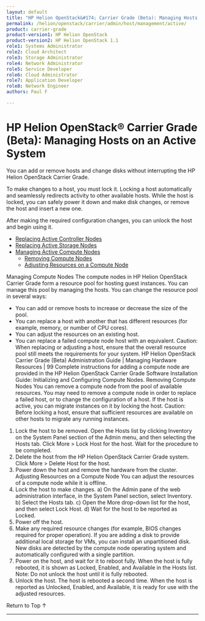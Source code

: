 ```yaml
---
layout: default
title: "HP Helion OpenStack&#174; Carrier Grade (Beta): Managing Hosts on an Active System"
permalink: /helion/openstack/carrier/admin/host/management/active/
product: carrier-grade
product-version1: HP Helion OpenStack
product-version2: HP Helion OpenStack 1.1
role1: Systems Administrator 
role2: Cloud Architect 
role3: Storage Administrator 
role4: Network Administrator 
role5: Service Developer 
role6: Cloud Administrator 
role7: Application Developer 
role8: Network Engineer 
authors: Paul F

---
```

<!--UNDER REVISION-->

<script>

function PageRefresh {
onLoad="window.refresh"
}

PageRefresh();

</script>

<!-- <p style="font-size: small;"> <a href="/helion/openstack/carrier/services/imaging/overview/">&#9664; PREV</a> | <a href="/helion/openstack/carrier/services/overview/">&#9650; UP</a> | <a href="/helion/openstack/carrier/services/object/overview/"> NEXT &#9654</a> </p> -->

# HP Helion OpenStack&#174; Carrier Grade (Beta): Managing Hosts on an Active System
<!-- From the Titanium Server Admin Guide -->

You can add or remove hosts and change disks without interrupting the HP Helion OpenStack Carrier Grade.

To make changes to a host, you must lock it. Locking a host automatically and seamlessly redirects activity to other available hosts. While the host is locked, you can safely power it down and make disk changes, or remove the host and insert a new one.

After making the required configuration changes, you can unlock the host and begin using it.

* [Replacing Active Controller Nodes](/helion/openstack/carrier/admin/host/management/active/controller/)
* [Replacing Active Storage Nodes](/helion/openstack/carrier/admin/host/management/active/storage/)
* [Managing Active Compute Nodes](/helion/openstack/carrier/admin/host/management/active/compute/)
	* [Removing Compute Nodes](/helion/openstack/carrier/admin/host/management/active/compute/#removing)
	* [Adjusting Resources on a Compute Node](/helion/openstack/carrier/admin/host/management/active/compute/#adjust)




Managing Compute Nodes
The compute nodes in HP Helion OpenStack Carrier Grade form a resource pool for hosting guest instances. You can
manage this pool by managing the hosts.
You can change the resource pool in several ways:
* You can add or remove hosts to increase or decrease the size of the pool.
* You can replace a host with another that has different resources (for example, memory, or number of CPU cores).
* You can adjust the resources on an existing host.
* You can replace a failed compute node host with an equivalent.
Caution:
When replacing or adjusting a host, ensure that the overall resource pool still meets the requirements for your
system.
HP Helion OpenStack Carrier Grade (Beta) Administration Guide | Managing Hardware Resources | 99
Complete instructions for adding a compute node are provided in the HP Helion OpenStack Carrier Grade Software
Installation Guide: Initializing and Configuring Compute Nodes.
Removing Compute Nodes
You can remove a compute node from the pool of available resources.
You may need to remove a compute node in order to replace a failed host, or to change the configuration of a host. If
the host is active, you can migrate instances on it by locking the host.
Caution:
Before locking a host, ensure that sufficient resources are available on other hosts to migrate any running
instances.
1. Lock the host to be removed.
Open the Hosts list by clicking Inventory on the System Panel section of the Admin menu, and then selecting
the Hosts tab.
Click More > Lock Host for the host.
Wait for the procedure to be completed.
2. Delete the host from the HP Helion OpenStack Carrier Grade system.
Click More > Delete Host for the host.
3. Power down the host and remove the hardware from the cluster.
Adjusting Resources on a Compute Node
You can adjust the resources of a compute node while it is offline.
1. Lock the host to make changes.
a) On the Admin pane of the web administration interface, in the System Panel section, select Inventory.
b) Select the Hosts tab.
c) Open the More drop-down list for the host, and then select Lock Host.
d) Wait for the host to be reported as Locked.
2. Power off the host.
3. Make any required resource changes (for example, BIOS changes required for proper operation).
If you are adding a disk to provide additional local storage for VMs, you can install an unpartitioned disk. New
disks are detected by the compute node operating system and automatically configured with a single partition.
4. Power on the host, and wait for it to reboot fully.
When the host is fully rebooted, it is shown as Locked, Enabled, and Available in the Hosts list.
Note:
Do not unlock the host until it is fully rebooted.
5. Unlock the host.
The host is rebooted a second time.
When the host is reported as Unlocked, Enabled, and Available, it is ready for use with the adjusted resources.


<a href="#top" style="padding:14px 0px 14px 0px; text-decoration: none;"> Return to Top &#8593; </a>
 
----